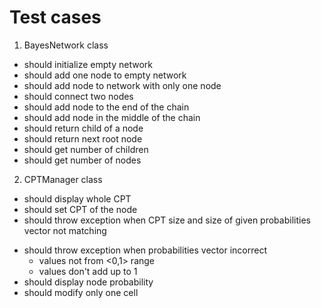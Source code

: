 # Test cases

1. BayesNetwork class
- should initialize empty network
- should add one node to empty network
- should add node to network with only one node
- should connect two nodes
- should add node to the end of the chain
- should add node in the middle of the chain
- should return child of a node
- should return next root node
- should get number of children
- should get number of nodes

2. CPTManager class
+ should display whole CPT
+ should set CPT of the node
+ should throw exception when CPT size and size of given probabilities vector not matching
- should throw exception when probabilities vector incorrect
  + values not from <0,1> range
  - values don't add up to 1
- should display node probability
- should modify only one cell

